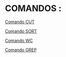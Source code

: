 
<!DOCTYPE html>
<html lang="en">
<head>
    <meta charset="UTF-8">
    <meta name="viewport" content="width=device-width, initial-scale=1.0">
</head>
<body>
    <h1> COMANDOS : </h1>
    <p><a href="CUT.html"> Comando CUT </a></p>
    <p><a href="sort.html"> Comando SORT </a></p>
    <p><a href="wc.html"> Comando WC </a></p>
    <p><a href="grep.html"> Comando GREP </a></p>
</body>
</html>
